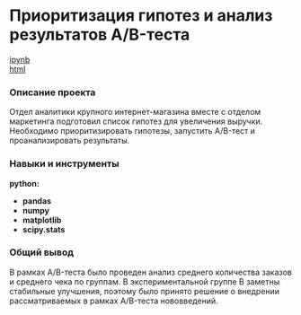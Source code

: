 # Приоритизация гипотез и анализ результатов A/B-теста

[ipynb](https://github.com/audashen/Portfolio/blob/main/revenue%20ab%20test/revenue%20ab%20test.ipynb)\
[html](https://github.com/audashen/Portfolio/blob/main/revenue%20ab%20test/revenue%20ab%20test.html)

### Описание проекта
Отдел аналитики крупного интернет-магазина вместе с отделом маркетинга подготовил список гипотез для увеличения выручки. Необходимо приоритизировать гипотезы, запустить A/B-тест и проанализировать результаты. 

### Навыки и инструменты 
**python:**
- **pandas**
- **numpy**
- **matplotlib**
- **scipy.stats**

### Общий вывод
В рамках A/B-теста было проведен анализ среднего количества заказов и среднего чека по группам. В экспериментальной группе B заметны стабильные улучшения, поэтому было принято решение о внедрении рассматриваемых в рамках A/B-теста нововведений.
